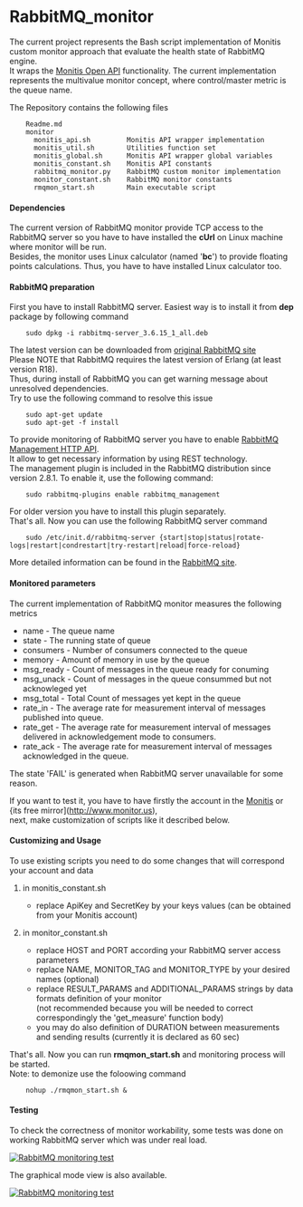 # RabbitMQ_monitor #
The current project represents the Bash script implementation of Monitis custom monitor approach that evaluate the health state of RabbitMQ engine.  
It wraps the [Monitis Open API](http://monitis.com/api/api.html) functionality.
The current implementation represents the multivalue monitor concept, where control/master metric is the queue name.

The Repository contains the following files

        Readme.md
        monitor
          monitis_api.sh         Monitis API wrapper implementation
          monitis_util.sh        Utilities function set
          monitis_global.sh      Monitis API wrapper global variables
          monitis_constant.sh    Monitis API constants
          rabbitmq_monitor.py    RabbitMQ custom monitor implementation
          monitor_constant.sh    RabbitMQ monitor constants
          rmqmon_start.sh        Main executable script
 
#### Dependencies
The current version of RabbitMQ monitor provide TCP access to the RabbitMQ server so you have to have installed the __cUrl__ on Linux  machine where monitor will be run.  
Besides, the monitor uses Linux calculator (named '__bc__') to provide floating points calculations. Thus, you have to have installed Linux calculator too.  

#### RabbitMQ preparation
First you have to install RabbitMQ server. Easiest way is to install it from __dep__ package by following command

        sudo dpkg -i rabbitmq-server_3.6.15_1_all.deb

The latest version can be downloaded from [original RabbitMQ site](http://www.rabbitmq.com/install-debian.html)  
Please NOTE that RabbitMQ requires the latest version of Erlang (at least version R18).  
Thus, during install of RabbitMQ you can get warning message about unresolved dependencies.  
Try to use the following command to resolve this issue   

        sudo apt-get update
        sudo apt-get -f install

To provide monitoring of RabbitMQ server you have to enable [RabbitMQ Management HTTP API](http://hg.rabbitmq.com/rabbitmq-management/raw-file/rabbitmq_v2_8_6/priv/www/api/index.html).  
It allow to get necessary information by using REST technology.  
The management plugin is included in the RabbitMQ distribution since version 2.8.1. To enable it, use the following command:

        sudo rabbitmq-plugins enable rabbitmq_management

For older version you have to install this plugin separately.  
That's all. Now you can use the following RabbitMQ server command

        sudo /etc/init.d/rabbitmq-server {start|stop|status|rotate-logs|restart|condrestart|try-restart|reload|force-reload}

More detailed information can be found in the [RabbitMQ site](http://www.rabbitmq.com/).


#### Monitored parameters

The current implementation of RabbitMQ monitor measures the following metrics
  - name - The queue name
  - state - The running state of queue
  - consumers - Number of consumers connected to the queue
  - memory - Amount of memory in use by the queue
  - msg_ready - Count of messages in the queue ready for conuming
  - msg_unack - Count of messages in the queue consummed but not acknowleged yet
  - msg_total - Total Count of messages yet kept in the queue 
  - rate_in - The average rate for measurement interval of messages published into queue.
  - rate_get - The average rate for measurement interval of messages delivered in acknowledgement mode to consumers. 
  - rate_ack - The average rate for measurement interval of messages acknowledged in the queue.

The state 'FAIL' is generated when RabbitMQ server unavailable for some reason.  

If you want to test it, you have to have firstly the account in the [Monitis](http://www.monitis.com) or {its free mirror](http://www.monitor.us),   
next, make customization of scripts like it described below.  

#### Customizing and Usage 
To use existing scripts you need to do some changes that will correspond your account and data

  1. in monitis_constant.sh   

        - replace ApiKey and SecretKey by your keys values (can be obtained from your Monitis account)
        
  1. in monitor_constant.sh   

        - replace HOST and PORT according your RabbitMQ server access parameters
        - replace NAME, MONITOR_TAG and MONITOR_TYPE by your desired names (optional)
        - replace RESULT_PARAMS and ADDITIONAL_PARAMS strings by data formats definition of your monitor  
          (not recommended because you will be needed to correct correspondingly the 'get_measure' function body)
        - you may do also definition of DURATION between measurements and sending results (currently it is declared as 60 sec)
        
That's all. Now you can run __rmqmon_start.sh__ and monitoring process will be started.  
Note: to demonize use the foloowing command  

        nohup ./rmqmon_start.sh &

#### Testing 
To check the correctness of monitor workability, some tests was done on working RabbitMQ server which was under real load.  

<a href="http://i.imgur.com/yLO6JEg.png"><img src="http://i.imgur.com/yLO6JEg.png" title="RabbitMQ monitoring test" /></a>

The graphical mode view is also available.  

<a href="http://i.imgur.com/JimtYDa.png"><img src="http://i.imgur.com/JimtYDa.png" title="RabbitMQ monitoring test" /></a>




